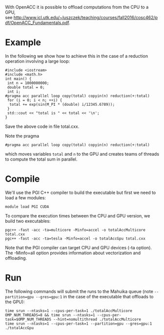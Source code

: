With OpenACC it is possible to offload computations from the CPU to a
GPU,
see <http://www.icl.utk.edu/~luszczek/teaching/courses/fall2016/cosc462/pdf/OpenACC_Fundamentals.pdf>.

# Example

In the following we show how to achieve this in the case of a reduction
operation involving a large loop:

    #include <iostream>
    #include <math.h>
    int main() {
     int n = 1000000000;
     double total = 0;
     int i;
    #pragma acc parallel loop copy(total) copyin(n) reduction(+:total)
     for (i = 0; i < n; ++i) {
      total += exp(sin(M_PI * (double) i/12345.6789));
     }
     std::cout << "total is " << total << '\n';
    }

Save the above code in file total.cxx.

Note the pragma

    #pragma acc parallel loop copy(total) copyin(n) reduction(+:total)

which moves variables `total` and `n` to the GPU and creates teams of
threads to compute the total sum in parallel. 

# Compile

We'll use the PGI C++ compiler to build the executable but first we need
to load a few modules:

`module load PGI CUDA`

To compare the execution times between the CPU and GPU version, we build
two executables:

    pgc++ -fast -acc -ta=multicore -Minfo=accel -o totalAccMulticore total.cxx
    pgc++ -fast -acc -ta=tesla -Minfo=accel -o totalAccGpu total.cxx

Note that the PGI compiler can target CPU and GPU devices (-ta option).
The -Minfo=all option provides information about vectorization and
offloading.

# Run

The following commands will submit the runs to the Mahuika queue
(note `--partition=gpu --gres=gpu:1` in the case of the executable that
offloads to the GPU):

    time srun --ntasks=1 --cpus-per-task=1 ./totalAccMulticore
    OMP_NUM_THREADS=8 && time srun --ntasks=1 --cpus-per-task=$OMP_NUM_THREADS --hint=nomultithread ./totalAccMulticore
    time srun --ntasks=1 --cpus-per-task=1 --partition=gpu --gres=gpu:1 ./totalAccGpu

<table>
<tbody>
<tr class="odd">
</tr>
<tr class="even">
</tr>
<tr class="odd">
</tr>
<tr class="even">
</tr>
</tbody>
</table>
